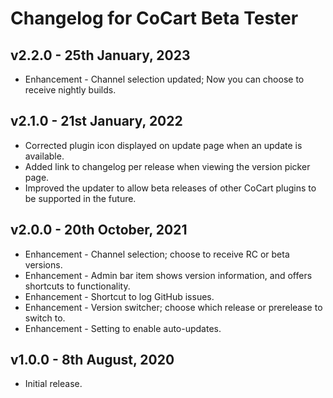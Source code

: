 # Changelog for CoCart Beta Tester

## v2.2.0 - 25th January, 2023

* Enhancement - Channel selection updated; Now you can choose to receive nightly builds.

## v2.1.0 - 21st January, 2022

* Corrected plugin icon displayed on update page when an update is available.
* Added link to changelog per release when viewing the version picker page.
* Improved the updater to allow beta releases of other CoCart plugins to be supported in the future.

## v2.0.0 - 20th October, 2021

* Enhancement - Channel selection; choose to receive RC or beta versions.
* Enhancement - Admin bar item shows version information, and offers shortcuts to functionality.
* Enhancement - Shortcut to log GitHub issues.
* Enhancement - Version switcher; choose which release or prerelease to switch to.
* Enhancement - Setting to enable auto-updates.

## v1.0.0 - 8th August, 2020

* Initial release.